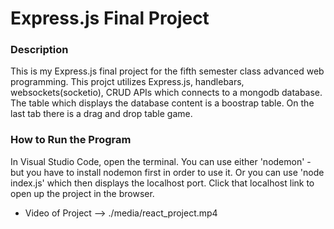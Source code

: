 # Express.js Final Project

### Description
This is my Express.js final project for the fifth semester class advanced web programming.
This projct utilizes Express.js, handlebars, websockets(socketio), CRUD APIs which connects to a mongodb database. The table which displays the database content is a boostrap table. On the last tab there is a drag and drop table game.

### How to Run the Program
In Visual Studio Code, open the terminal. You can use either 'nodemon' - but you have to install nodemon first in order to use it. Or you can use 'node index.js' which then displays the localhost port. Click that localhost link to open up the project in the browser. 

- Video of Project --> ./media/react_project.mp4
